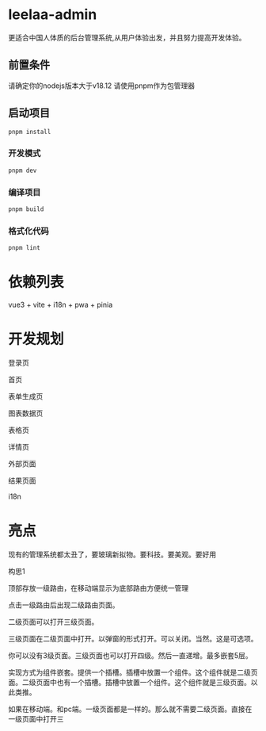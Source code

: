# leelaa-admin

更适合中国人体质的后台管理系统,从用户体验出发，并且努力提高开发体验。

## 前置条件
请确定你的nodejs版本大于v18.12
请使用pnpm作为包管理器

## 启动项目

```sh
pnpm install
```

### 开发模式

```sh
pnpm dev
```

### 编译项目

```sh
pnpm build
```

### 格式化代码

```sh
pnpm lint
```

# 依赖列表

vue3 + vite + i18n + pwa + pinia

# 开发规划

登录页

首页

表单生成页

图表数据页

表格页

详情页

外部页面

结果页面

i18n

# 亮点 
现有的管理系统都太丑了，要玻璃新拟物。要科技。要美观。要好用

构思1

顶部存放一级路由，在移动端显示为底部路由方便统一管理

点击一级路由后出现二级路由页面。

二级页面可以打开三级页面。

三级页面在二级页面中打开。以弹窗的形式打开。可以关闭。当然。这是可选项。

你可以没有3级页面。三级页面也可以打开四级。然后一直递增。最多嵌套5层。

实现方式为组件嵌套。提供一个插槽。插槽中放置一个组件。这个组件就是二级页面。二级页面中也有一个插槽。插槽中放置一个组件。这个组件就是三级页面。以此类推。

如果在移动端。和pc端。一级页面都是一样的。那么就不需要二级页面。直接在一级页面中打开三